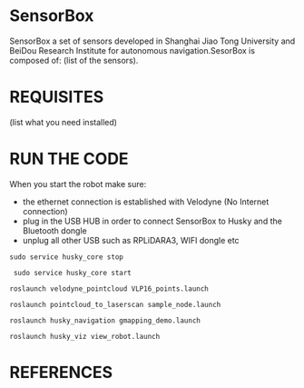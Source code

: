 # SensorBox

SensorBox a set of sensors developed in Shanghai Jiao Tong University and BeiDou Research Institute for autonomous navigation.SesorBox is composed of: (list of the sensors).

# REQUISITES
(list what you need installed)

# RUN THE CODE

When you start the robot make sure:
- the ethernet connection is established with Velodyne (No Internet connection)
- plug in the USB HUB in order to connect SensorBox to Husky and the Bluetooth dongle
- unplug all other USB such as RPLiDARA3, WIFI dongle etc



``` sudo service husky_core stop ```

``` sudo service husky_core start```

``` roslaunch velodyne_pointcloud VLP16_points.launch ```

``` roslaunch pointcloud_to_laserscan sample_node.launch ```

``` roslaunch husky_navigation gmapping_demo.launch ```

``` roslaunch husky_viz view_robot.launch ```

# REFERENCES
